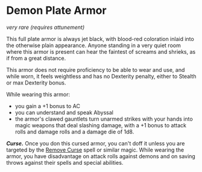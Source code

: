 # Demon Plate Armor
*very rare* *(requires attunement)*

This full plate armor is always jet black, with blood-red coloration inlaid into the otherwise plain appearance. Anyone standing in a very quiet room where this armor is present can hear the faintest of screams and shrieks, as if from a great distance.

This armor does not require proficiency to be able to wear and use, and while worn, it feels weightless and has no Dexterity penalty, either to Stealth or max Dexterity bonus. 

While wearing this armor:

* you gain a +1 bonus to AC
* you can understand and speak Abyssal
* the armor's clawed gauntlets turn unarmed strikes with your hands into magic weapons that deal slashing damage, with a +1 bonus to attack rolls and damage rolls and a damage die of 1d8.

***Curse.*** Once you don this cursed armor, you can't doff it unless you are targeted by the [Remove Curse](../Spells/remove-curse.md) spell or similar magic. While wearing the armor, you have disadvantage on attack rolls against demons and on saving throws against their spells and special abilities.
